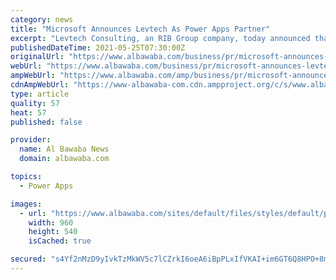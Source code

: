 ```yaml
---
category: news
title: "Microsoft Announces Levtech As Power Apps Partner"
excerpt: "Levtech Consulting, an RIB Group company, today announced that it has extended its partnership with Microsoft to be a certified Power Apps Partner Levtech Consulting, an RIB Group company ..."
publishedDateTime: 2021-05-25T07:30:00Z
originalUrl: "https://www.albawaba.com/business/pr/microsoft-announces-levtech-power-apps-partner-1429413"
webUrl: "https://www.albawaba.com/business/pr/microsoft-announces-levtech-power-apps-partner-1429413"
ampWebUrl: "https://www.albawaba.com/amp/business/pr/microsoft-announces-levtech-power-apps-partner-1429413"
cdnAmpWebUrl: "https://www-albawaba-com.cdn.ampproject.org/c/s/www.albawaba.com/amp/business/pr/microsoft-announces-levtech-power-apps-partner-1429413"
type: article
quality: 57
heat: 57
published: false

provider:
  name: Al Bawaba News
  domain: albawaba.com

topics:
  - Power Apps

images:
  - url: "https://www.albawaba.com/sites/default/files/styles/default/public/2021-05/Anilesh%20Kumar%2C%20CEO%2C%20Levtech%20Consulting.JPG?itok=FNOzJPpk"
    width: 960
    height: 540
    isCached: true

secured: "s4Yf2nMzD9yIvkTzMkWV5c7lCZrkI6oeA6iBpPLxIfVKAI+im6GT6Q8HPO+8mIcL2afiCCu/a6MQt3/7zWU+h/VWJmLfTj40QheN6lJFckE0O/HiUucVjKgSjCX3SLwo6+qK29FSPNuoWK2Q3MCy+u/d9Pai9DG8Vo1qSL/4qi33czenm0f/u5W+Ywv8XYdt8XNvotbJUhHlOjpYjGlG8pHNJBolQcei5VEGrCwTgAr6+hKWaIgmIy8kCagHhLLZifq+mYVNP/L1NxPgz4KywL3KIkj2/j4Eo43Leg07czpWe6h9nlPb5hdVAi/xs8OVohjpYn7QVyyhR1/vf6ybu/NoMOyGe3FhhNVIYds5JtU=;5zgH+eQrwMJhglUAYVh2BA=="
---
```


